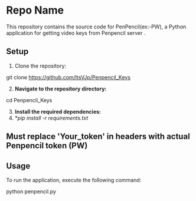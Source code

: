 # Repo Name

This repository contains the source code for PenPencil(ex:-PW), a Python application for getting video keys from Penpencil server .

## Setup

1. Clone the repository:

git clone https://github.com/ItsVJp/Penpencil_Keys


2. **Navigate to the repository directory:**

cd Penpencil_Keys


3. **Install the required dependencies:**
4. **pip install -r requirements.txt*

## Must replace 'Your_token' in headers with actual Penpencil token (PW)



## Usage

To run the application, execute the following command:

python penpencil.py

